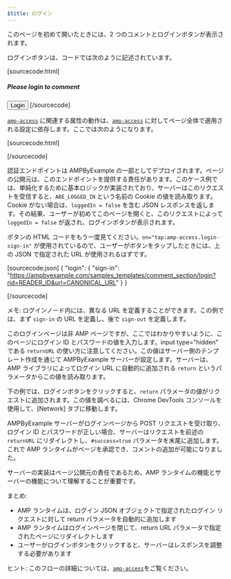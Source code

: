 ```yaml
---
$title: ログイン
---
```


このページを初めて開いたときには、2 つのコメントとログインボタンが表示されます。

<amp-img src="/static/img/login-button.jpg" alt="ログインボタン" height="290" width="300"></amp-img>

ログインボタンは、コードでは次のように記述されています。

[sourcecode:html]
<span amp-access="NOT loggedIn" role="button" tabindex="0" amp-access-hide>

  <h5>Please login to comment</h5>
  <button on="tap:amp-access.login-sign-in" class="button-primary comment-button">Login</button>
</span>
[/sourcecode]

[`amp-access`](../../../../documentation/components/reference/amp-access.md) に関連する属性の動作は、[`amp-access`](../../../../documentation/components/reference/amp-access.md) に対してページ全体で適用される設定に依存します。ここでは次のようになります。

[sourcecode:html]

<script id="amp-access" type="application/json">
  {
    "authorization": "https://ampbyexample.com/samples_templates/comment_section/authorization?rid=READER_ID&url=CANONICAL_URL&ref=DOCUMENT_REFERRER&_=RANDOM",
    "noPingback": "true",
    "login": {
      "sign-in": "https://ampbyexample.com/samples_templates/comment_section/login?rid=READER_ID&url=CANONICAL_URL",
      "sign-out": "https://ampbyexample.com/samples_templates/comment_section/logout"
    },
    "authorizationFallbackResponse": {
      "error": true,
      "loggedIn": false
    }
  }
</script>

[/sourcecode]

認証エンドポイントは AMPByExample の一部としてデプロイされます。ページの公開元は、このエンドポイントを提供する責任があります。このケース例では、単純化するために基本ロジックが実装されており、サーバーはこのリクエストを受信すると、`ABE_LOGGED_IN` という名前の Cookie の値を読み取ります。Cookie がない場合は、`loggedIn = false` を含む JSON レスポンスを返します。その結果、ユーザーが初めてこのページを開くと、このリクエストによって `loggedIn = false` が返され、ログインボタンが表示されます。

ボタンの HTML コードをもう一度見てください。`on="tap:amp-access.login-sign-in"` が使用されているので、ユーザーがボタンをタップしたときには、上の JSON で指定された URL が使用されるはずです。

[sourcecode:json]
{
"login": {
"sign-in": "https://ampbyexample.com/samples_templates/comment_section/login?rid=READER_ID&url=CANONICAL_URL"
}
}

[/sourcecode]

メモ: ログインノード内には、異なる URL を定義することができます。この例では、まず `sign-in` の URL を定義し、後で `sign-out` を定義します。

このログインページは非 AMP ページですが、ここではわかりやすいように、このページにログイン ID とパスワードの値を入力します。input type="hidden" である `returnURL` の使い方に注意してください。この値はサーバー側のテンプレート作成を通じて AMPByExample サーバーが設定します。サーバーは、AMP ライブラリによってログイン URL に自動的に追加される `return` というパラメータからこの値を読み取ります。

下の例では、ログインボタンをクリックすると、`return` パラメータの値がリクエストに追加されます。この値を調べるには、Chrome DevTools コンソールを使用して、[Network] タブに移動します。

<amp-img src="/static/img/return-parameter.jpg" alt="return パラメータ" height="150" width="600"></amp-img>

AMPByExample サーバーがログインページから POST リクエストを受け取り、ログイン ID とパスワードが正しい場合、サーバーはリクエストを前述の `returnURL` にリダイレクトし、`#success=true` パラメータを末尾に追加します。これで AMP ランタイムがページを承認でき、コメントの追加が可能になりました。

サーバーの実装はページ公開元の責任であるため、AMP ランタイムの機能とサーバーの機能について理解することが重要です。

まとめ:

- AMP ランタイムは、ログイン JSON オブジェクトで指定されたログイン リクエストに対して return パラメータを自動的に追加します
- AMP ランタイムはログインページを閉じて、return URL パラメータで指定されたページにリダイレクトします
- ユーザーがログインボタンをクリックすると、サーバーはレスポンスを調整する必要があります

ヒント: このフローの詳細については、[`amp-access`](../../../../documentation/components/reference/amp-access.md)をご覧ください。
